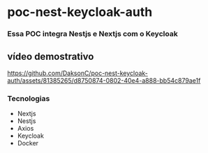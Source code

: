 # poc-nest-keycloak-auth
### Essa POC integra Nestjs e Nextjs com o Keycloak

## vídeo demostrativo
https://github.com/DaksonC/poc-nest-keycloak-auth/assets/81385265/d8750874-0802-40e4-a888-bb54c879ae1f

### Tecnologias
- Nextjs
- Nestjs
- Axios
- Keycloak
- Docker
